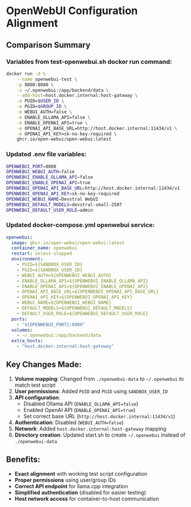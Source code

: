 # OpenWebUI Configuration Alignment

## Comparison Summary

### Variables from test-openwebui.sh docker run command:
```bash
docker run -d \
    --name openwebui-test \
    -p 8080:8080 \
    -v ~/.openwebui:/app/backend/data \
    --add-host=host.docker.internal:host-gateway \
    -e PUID=$USER_ID \
    -e PGID=$GROUP_ID \
    -e WEBUI_AUTH=false \
    -e ENABLE_OLLAMA_API=false \
    -e ENABLE_OPENAI_API=true \
    -e OPENAI_API_BASE_URL=http://host.docker.internal:11434/v1 \
    -e OPENAI_API_KEY=sk-no-key-required \
    ghcr.io/open-webui/open-webui:latest
```

### Updated .env file variables:
```bash
OPENWEBUI_PORT=8080
OPENWEBUI_WEBUI_AUTH=false
OPENWEBUI_ENABLE_OLLAMA_API=false
OPENWEBUI_ENABLE_OPENAI_API=true
OPENWEBUI_OPENAI_API_BASE_URL=http://host.docker.internal:11434/v1
OPENWEBUI_OPENAI_API_KEY=sk-no-key-required
OPENWEBUI_WEBUI_NAME=Devstral WebUI
OPENWEBUI_DEFAULT_MODELS=devstral-small-2507
OPENWEBUI_DEFAULT_USER_ROLE=admin
```

### Updated docker-compose.yml openwebui service:
```yaml
openwebui:
  image: ghcr.io/open-webui/open-webui:latest
  container_name: openwebui
  restart: unless-stopped
  environment:
    - PUID=${SANDBOX_USER_ID}
    - PGID=${SANDBOX_USER_ID}
    - WEBUI_AUTH=${OPENWEBUI_WEBUI_AUTH}
    - ENABLE_OLLAMA_API=${OPENWEBUI_ENABLE_OLLAMA_API}
    - ENABLE_OPENAI_API=${OPENWEBUI_ENABLE_OPENAI_API}
    - OPENAI_API_BASE_URL=${OPENWEBUI_OPENAI_API_BASE_URL}
    - OPENAI_API_KEY=${OPENWEBUI_OPENAI_API_KEY}
    - WEBUI_NAME=${OPENWEBUI_WEBUI_NAME}
    - DEFAULT_MODELS=${OPENWEBUI_DEFAULT_MODELS}
    - DEFAULT_USER_ROLE=${OPENWEBUI_DEFAULT_USER_ROLE}
  ports:
    - "${OPENWEBUI_PORT}:8080"
  volumes:
    - ~/.openwebui:/app/backend/data
  extra_hosts:
    - "host.docker.internal:host-gateway"
```

## Key Changes Made:

1. **Volume mapping**: Changed from `./openwebui-data` to `~/.openwebui` to match test script
2. **User permissions**: Added `PUID` and `PGID` using `SANDBOX_USER_ID` 
3. **API configuration**: 
   - Disabled Ollama API (`ENABLE_OLLAMA_API=false`)
   - Enabled OpenAI API (`ENABLE_OPENAI_API=true`)
   - Set correct base URL (`http://host.docker.internal:11434/v1`)
4. **Authentication**: Disabled (`WEBUI_AUTH=false`)
5. **Network**: Added `host.docker.internal:host-gateway` mapping
6. **Directory creation**: Updated start.sh to create `~/.openwebui` instead of `./openwebui-data`

## Benefits:

- **Exact alignment** with working test script configuration
- **Proper permissions** using user/group IDs
- **Correct API endpoint** for llama.cpp integration
- **Simplified authentication** (disabled for easier testing)
- **Host network access** for container-to-host communication
